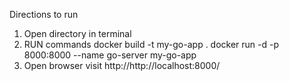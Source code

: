 Directions to run
1. Open directory in terminal
2. RUN commands
    docker build -t my-go-app .
    docker run -d -p 8000:8000 --name go-server my-go-app
3. Open browser visit http://http://localhost:8000/
